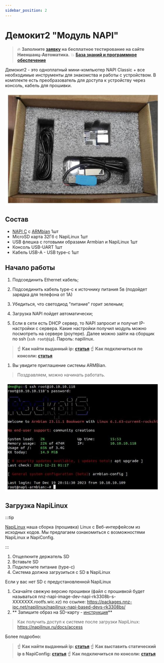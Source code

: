 ```yaml
---
sidebar_position: 2
---
```


# Демокит2 "Модуль NAPI"

>:fire: **Заполните [заявку](https://nnz-ipc.ru/fc/anketa_napi/) на бесплатное тестирование на сайте Ниеншанц-Автоматика.**
> :boom: **[База знаний и программное обеспечение](/software/)**

Демокит2 - это одноплатный мини-компьютер NAPI Classic + все необходимые инструменты для знакомства и работы с устройством. В комплекте есть преобразователь для доступа к устройству через консоль, кабель для прошивки.

![demobox2](img/box2.jpg)

## Состав

- [NAPI C](/docs/napi-intro) с [ARMbian](http://armbian.com) 1шт
- MicroSD карта 32Гб c NapiLinux 1шт
- USB флешка с готовыми образами Armbian и NapiLinux 1шт
- Консоль USB-UART 1шт
- Кабель USB-A - USB type-c 1шт

## Начало работы

1. Подсоединить Ethernet кабель;

2. Подсоединить кабель type-c к источнику питания 5в (подойдет зарядка для телефона от 1А)

3. Убедиться, что светодиод "питание" горит зеленым;

4. Загрузка NAPI пойдет автоматически;

5. Если в сети есть DHCP сервер, то NAPI запросит и получит IP-настройки с сервера. Какие настройки получил модуль можно посмотреть на сервере (роутере). Далее можно зайти на сборщик по ssh (`ssh root@ip`). Пароль: napilinux.

>:point_up: **Как найти выданный ip: [статья](/software/notes/findip/)**
>:point_up: **Как подключиться по консоли: [статья](/software/console/)**

1. Вы увидите приглашение системы ARMBian.

>Поздравляем, можно начинать работать.

![armbianconsole](../img-compact/armbian-console.jpg)

## Загрузка NapiLinux

:::tip

[NapiLinux](http://napilinux.ru) наша сборка (прошивка) Linux c Веб-интерфейсом из исходных кодов. Мы предлагаем ознакомиться с возможностями NapiLinux и NapiConfig.

:::

1. Отщелкните держатель SD
2. Вставьте SD
3. Подключите питание (type-c)
4. Система должна загрузиться с SD в NapiLinux

Если у вас нет SD с предустановленной NapiLinux

1. Скачайте свежую версию прошивки (файл с прошивкой будет называться nnz-napi-image-dev-napi-rk3308b-s-XXXXXXX.rootfs.wic.xz) по ссылке: https://packages.nnz-ipc.net/napilinux/napilinux-napi-based-devs-rk3308bs/
2. ** Запишите образ на SD-карту - [инструкция](/software/flash-backup/install_lin#%D0%B7%D0%B0%D0%BF%D0%B8%D1%81%D1%8C-%D0%BE%D0%B1%D1%80%D0%B0%D0%B7%D0%B0-linux-%D0%BD%D0%B0-sd)**

> Как получить доступ к системе после загрузки NapiLinux: https://napilinux.ru/docs/access

Более подробно:

>:point_up: **Как найти выданный ip: [статья](/software/notes/findip/)**
>:point_up: **Как выставить статический ip в NapiConfig: [статья](/software/notes/staticip/)**
>:point_up: **Как подключиться по консоли: [статья](/software/console/)**
